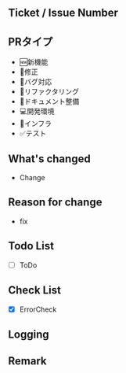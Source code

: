 ## Ticket / Issue Number
<!-- BackLogId -->
<!-- ref#プロジェクト名-チケット番号　でBacklogのチケットと連携します。複数チケット可 --->
<!-- ref#PROJECT-1 --->

## PRタイプ
<!-- Pull Requestの種類を選択 -->
<!-- 必要なものだけ残す -->
* 🆕新機能
* 🔧修正
* 🐛バグ対応
* 🧹リファクタリング
* 📖ドキュメント整備
* 💻開発環境
* 🚄インフラ
* ✅テスト

## What's changed
<!-- 変更箇所 -->

* Change

## Reason for change
<!-- 変更理由 -->

* fix

## Todo List
<!-- やり残したこと/将来的にする予定のもの -->

* [ ] ToDo

## Check List
<!-- 確認した事項 -->

* [x] ErrorCheck

## Logging
<!-- 検証時に出力したログ等 -->

## Remark
<!-- 補足事項 -->
